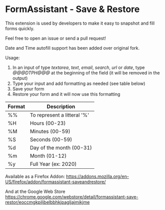 FormAssistant - Save & Restore
=============================

This extension is used by developers to make it easy to snapshot and fill forms quickly.

Feel free to open an issue or send a pull request!

Date and Time autofill support has been added over original fork.

Usage:
1. In an input of type _textarea_, _text_, _email_, _search_, _url_ or _date_, type _*@@@DTPH@@@*_ at the beginning of the field (it will be removed in the output)
2. Type your input and add formatting as needed (see table below)
3. Save your form
4. Restore your form and it will now use this formatting

| Format | Description |
|-|-|
| %% | To represent a litteral '%' |
| %H | Hours (00-23) |
| %M | Minutes (00-59) |
| %S | Seconds (00-59) |
| %d | Day of the month (00-31) |
| %m | Month (01-12) |
| %y | Full Year (ex: 2020) |

Available as a Firefox Addon:
https://addons.mozilla.org/en-US/firefox/addon/formassistant-saveandrestore/

And at the Google Web Store
https://chrome.google.com/webstore/detail/formassistant-save-restor/eoccmgkpiljbelbbhkjpagljajmikjme
